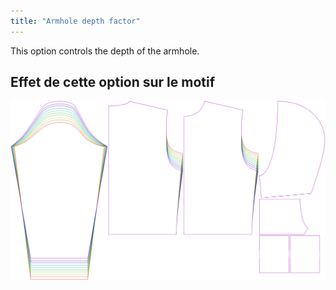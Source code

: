 ```yaml
---
title: "Armhole depth factor"
---
```


This option controls the depth of the armhole.

## Effet de cette option sur le motif

![This image shows the effect of this option by superimposing several variants that have a different value for this option](huey_armholedepthfactor_sample.svg "Effect of this option on the pattern")
